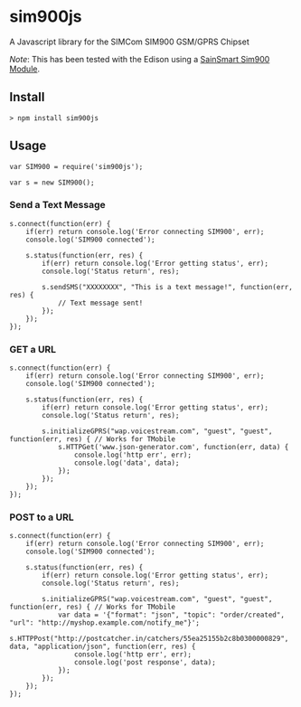 # sim900js
A Javascript library for the SIMCom SIM900 GSM/GPRS Chipset

*Note*: This has been tested with the Edison using a [SainSmart Sim900 Module](http://www.amazon.com/SainSmart-Small-GPRS-SIM900-Arduino/dp/B00TEUAJMQ/ref=sr_1_2?s=electronics&ie=UTF8&qid=1443208658&sr=1-2&keywords=arduino+sim900).

## Install

```
> npm install sim900js
```

## Usage

```
var SIM900 = require('sim900js');

var s = new SIM900();

```

### Send a Text Message

```
s.connect(function(err) {
    if(err) return console.log('Error connecting SIM900', err);
    console.log('SIM900 connected');
    
    s.status(function(err, res) {
        if(err) return console.log('Error getting status', err);
        console.log('Status return', res);
    
        s.sendSMS("XXXXXXXX", "This is a text message!", function(err, res) {
            // Text message sent!
        });
    });    
});
```

### GET a URL

```
s.connect(function(err) {
    if(err) return console.log('Error connecting SIM900', err);
    console.log('SIM900 connected');
    
    s.status(function(err, res) {
        if(err) return console.log('Error getting status', err);
        console.log('Status return', res);
    
        s.initializeGPRS("wap.voicestream.com", "guest", "guest", function(err, res) { // Works for TMobile
            s.HTTPGet('www.json-generator.com', function(err, data) {
                console.log('http err', err);
                console.log('data', data);
            });
        });
    });    
});
```

### POST to a URL

```
s.connect(function(err) {
    if(err) return console.log('Error connecting SIM900', err);
    console.log('SIM900 connected');
    
    s.status(function(err, res) {
        if(err) return console.log('Error getting status', err);
        console.log('Status return', res);
    
        s.initializeGPRS("wap.voicestream.com", "guest", "guest", function(err, res) { // Works for TMobile
            var data = '{"format": "json", "topic": "order/created", "url": "http://myshop.example.com/notify_me"}';
            s.HTTPPost("http://postcatcher.in/catchers/55ea25155b2c8b0300000829", data, "application/json", function(err, res) {
                console.log('http err', err);
                console.log('post response', data);
            });
        });
    });    
});
```
